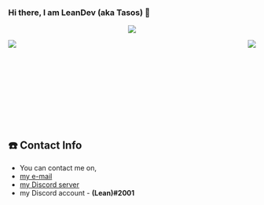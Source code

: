 ### Hi there, I am LeanDev (aka Tasos) 👋

<p align="center"><img src="https://profile-counter.glitch.me/TasosY2K/count.svg" /></p>

<a href="https://github.com/TasosY2K?tab=repositories">
  <img align="left" src="https://readme.edpasenidis.tech/api?username=TasosY2K&show_icons=true&theme=radical"/>
</a>

<a href="https://github.com/TasosY2K?tab=repositories">
  <img align="right" src="https://readme.edpasenidis.tech/api/top-langs/?username=TasosY2K&hide=html&theme=radical"/>
</a>

<br></br>
<br></br>
<br></br>
<br></br>
<br></br>

## ☎️ Contact Info
- You can contact me on,
- [my e-mail](mailto:gustavolama20@gmail.com)
- [my Discord server](https://discord.gg/SntehJ4)
- my Discord account - **(Lean)#2001**
